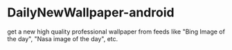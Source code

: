 # DailyNewWallpaper-android
get a new high quality professional wallpaper from feeds like "Bing Image of the day", "Nasa image of the day", etc.
